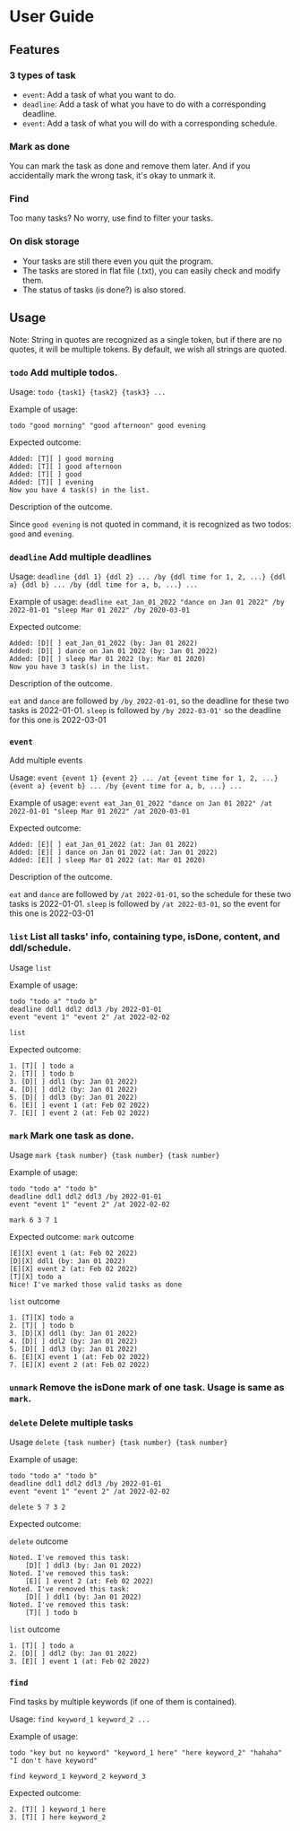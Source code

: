 # User Guide

## Features 

### 3 types of task
- `event`: Add a task of what you want to do.
- `deadline`: Add a task of what you have to do with a corresponding deadline.
- `event`: Add a task of what you will do with a corresponding schedule.

### Mark as done
You can mark the task as done and remove them later. And if you accidentally mark the wrong task, it's okay to unmark it.

### Find
Too many tasks? No worry, use find to filter your tasks.

### On disk storage
- Your tasks are still there even you quit the program.
- The tasks are stored in flat file (.txt), you can easily check and modify them.
- The status of tasks (is done?) is also stored.
 
## Usage
Note: String in quotes are recognized as a single token, but if there are no quotes, it will be multiple tokens. By default, we wish all strings are quoted.

### `todo` Add multiple todos.

Usage:
`todo {task1} {task2} {task3} ...`

Example of usage: 

`todo "good morning" "good afternoon" good evening `

Expected outcome:
```
Added: [T][ ] good morning
Added: [T][ ] good afternoon
Added: [T][ ] good
Added: [T][ ] evening
Now you have 4 task(s) in the list.
```

Description of the outcome.

Since `good evening` is not quoted in command, it is recognized as two todos: `good` and `evening`.

### `deadline` Add multiple deadlines
Usage: `deadline {ddl 1} {ddl 2} ... /by {ddl time for 1, 2, ...} {ddl a} {ddl b} ... /by {ddl time for a, b, ...} ...`

Example of usage:
`deadline eat_Jan_01_2022 "dance on Jan 01 2022" /by 2022-01-01 "sleep Mar 01 2022" /by 2020-03-01`

Expected outcome:
```
Added: [D][ ] eat_Jan_01_2022 (by: Jan 01 2022)
Added: [D][ ] dance on Jan 01 2022 (by: Jan 01 2022)
Added: [D][ ] sleep Mar 01 2022 (by: Mar 01 2020)
Now you have 3 task(s) in the list.
```

Description of the outcome.

`eat` and `dance` are followed by `/by 2022-01-01`, so the deadline for these two tasks is 2022-01-01.
`sleep` is followed by `/by 2022-03-01'` so the deadline for this one is 2022-03-01

### `event`
Add multiple events

Usage: `event {event 1} {event 2} ... /at {event time for 1, 2, ...} {event a} {event b} ... /by {event time for a, b, ...} ...`

Example of usage:
`event eat_Jan_01_2022 "dance on Jan 01 2022" /at 2022-01-01 "sleep Mar 01 2022" /at 2020-03-01`

Expected outcome:
```
Added: [E][ ] eat_Jan_01_2022 (at: Jan 01 2022)
Added: [E][ ] dance on Jan 01 2022 (at: Jan 01 2022)
Added: [E][ ] sleep Mar 01 2022 (at: Mar 01 2020)
```

Description of the outcome.

`eat` and `dance` are followed by `/at 2022-01-01`, so the schedule for these two tasks is 2022-01-01.
`sleep` is followed by `/at 2022-03-01`, so the event for this one is 2022-03-01

### `list` List all tasks' info, containing type, isDone, content, and ddl/schedule.

Usage `list`

Example of usage:

```
todo "todo a" "todo b"
deadline ddl1 ddl2 ddl3 /by 2022-01-01
event "event 1" "event 2" /at 2022-02-02
```
```
list
```

Expected outcome:
```
1. [T][ ] todo a
2. [T][ ] todo b
3. [D][ ] ddl1 (by: Jan 01 2022)
4. [D][ ] ddl2 (by: Jan 01 2022)
5. [D][ ] ddl3 (by: Jan 01 2022)
6. [E][ ] event 1 (at: Feb 02 2022)
7. [E][ ] event 2 (at: Feb 02 2022)
```

### `mark` Mark one task as done.

Usage `mark {task number} {task number} {task number}`

Example of usage:
```
todo "todo a" "todo b"
deadline ddl1 ddl2 ddl3 /by 2022-01-01
event "event 1" "event 2" /at 2022-02-02
```
`mark 6 3 7 1`

Expected outcome:
`mark` outcome
```
[E][X] event 1 (at: Feb 02 2022)
[D][X] ddl1 (by: Jan 01 2022)
[E][X] event 2 (at: Feb 02 2022)
[T][X] todo a
Nice! I've marked those valid tasks as done
```

`list` outcome
```=
1. [T][X] todo a
2. [T][ ] todo b
3. [D][X] ddl1 (by: Jan 01 2022)
4. [D][ ] ddl2 (by: Jan 01 2022)
5. [D][ ] ddl3 (by: Jan 01 2022)
6. [E][X] event 1 (at: Feb 02 2022)
7. [E][X] event 2 (at: Feb 02 2022)
```


### `unmark` Remove the isDone mark of one task. Usage is same as `mark`.

### `delete` Delete multiple tasks

Usage `delete {task number} {task number} {task number}`

Example of usage:
```
todo "todo a" "todo b"
deadline ddl1 ddl2 ddl3 /by 2022-01-01
event "event 1" "event 2" /at 2022-02-02
```
`delete 5 7 3 2`

Expected outcome:

`delete` outcome
```
Noted. I've removed this task:
	[D][ ] ddl3 (by: Jan 01 2022)
Noted. I've removed this task:
	[E][ ] event 2 (at: Feb 02 2022)
Noted. I've removed this task:
	[D][ ] ddl1 (by: Jan 01 2022)
Noted. I've removed this task:
	[T][ ] todo b
```

`list` outcome
```
1. [T][ ] todo a
2. [D][ ] ddl2 (by: Jan 01 2022)
3. [E][ ] event 1 (at: Feb 02 2022)
```

### `find`
Find tasks by multiple keywords (if one of them is contained).

Usage: `find keyword_1 keyword_2 ...`

Example of usage:

`todo "key but no keyword" "keyword_1 here" "here keyword_2" "hahaha" "I don't have keyword"`

`find keyword_1 keyword_2 keyword_3`

Expected outcome:
```
2. [T][ ] keyword_1 here
3. [T][ ] here keyword_2
```